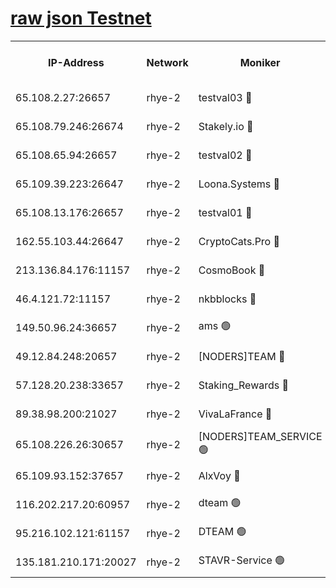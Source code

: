 
[raw json Testnet](https://rpc-check.quickt.stavr.tech/quickt/rpc-quickt-result.json)
=


<table><tr><th>IP-Address</th><th>Network</th><th>Moniker</th><th>Latest Block Height</th><th>Earliest Block Height</th><th>Catching Up</th><th>Tx Index</th><th>Voting Power</th><th>Scan Time</th></tr><tr><td>65.108.2.27:26657</td><td>rhye-2</td><td>testval03 🔴</td><td>788590</td><td>1</td><td>False</td><td>on</td><td>11002050</td><td>2024-02-13T09:43:14.727451253UTC</td></tr><tr><td>65.108.79.246:26674</td><td>rhye-2</td><td>Stakely.io 🔴</td><td>788591</td><td>1</td><td>False</td><td>on</td><td>10010</td><td>2024-02-13T09:43:19.199957326UTC</td></tr><tr><td>65.108.65.94:26657</td><td>rhye-2</td><td>testval02 🔴</td><td>788591</td><td>1</td><td>False</td><td>on</td><td>11002050</td><td>2024-02-13T09:43:21.901641196UTC</td></tr><tr><td>65.109.39.223:26647</td><td>rhye-2</td><td>Loona.Systems 🔴</td><td>788592</td><td>1</td><td>False</td><td>off</td><td>86949</td><td>2024-02-13T09:43:24.926896559UTC</td></tr><tr><td>65.108.13.176:26657</td><td>rhye-2</td><td>testval01 🔴</td><td>788592</td><td>1</td><td>False</td><td>on</td><td>13082010</td><td>2024-02-13T09:43:25.672784461UTC</td></tr><tr><td>162.55.103.44:26647</td><td>rhye-2</td><td>CryptoCats.Pro 🔴</td><td>788598</td><td>1</td><td>False</td><td>off</td><td>9999</td><td>2024-02-13T09:43:58.035486643UTC</td></tr><tr><td>213.136.84.176:11157</td><td>rhye-2</td><td>CosmoBook 🔴</td><td>788596</td><td>65301</td><td>False</td><td>off</td><td>1528057</td><td>2024-02-13T09:43:51.643314058UTC</td></tr><tr><td>46.4.121.72:11157</td><td>rhye-2</td><td>nkbblocks 🔴</td><td>788588</td><td>70101</td><td>False</td><td>off</td><td>81491</td><td>2024-02-13T09:43:07.456633354UTC</td></tr><tr><td>149.50.96.24:36657</td><td>rhye-2</td><td>ams 🟢</td><td>788594</td><td>133501</td><td>False</td><td>on</td><td>0</td><td>2024-02-13T09:43:41.054238820UTC</td></tr><tr><td>49.12.84.248:20657</td><td>rhye-2</td><td>[NODERS]TEAM 🔴</td><td>788594</td><td>146001</td><td>False</td><td>on</td><td>59690</td><td>2024-02-13T09:43:38.637267061UTC</td></tr><tr><td>57.128.20.238:33657</td><td>rhye-2</td><td>Staking_Rewards 🔴</td><td>788592</td><td>149101</td><td>False</td><td>on</td><td>9900</td><td>2024-02-13T09:43:24.541444391UTC</td></tr><tr><td>89.38.98.200:21027</td><td>rhye-2</td><td>VivaLaFrance 🔴</td><td>788589</td><td>220501</td><td>False</td><td>off</td><td>10000</td><td>2024-02-13T09:43:09.907814339UTC</td></tr><tr><td>65.108.226.26:30657</td><td>rhye-2</td><td>[NODERS]TEAM_SERVICE 🟢</td><td>788592</td><td>241501</td><td>False</td><td>on</td><td>0</td><td>2024-02-13T09:43:25.316158327UTC</td></tr><tr><td>65.109.93.152:37657</td><td>rhye-2</td><td>AlxVoy 🔴</td><td>788589</td><td>315173</td><td>False</td><td>on</td><td>143351</td><td>2024-02-13T09:43:12.320848228UTC</td></tr><tr><td>116.202.217.20:60957</td><td>rhye-2</td><td>dteam 🟢</td><td>788591</td><td>421794</td><td>False</td><td>on</td><td>0</td><td>2024-02-13T09:43:22.157676166UTC</td></tr><tr><td>95.216.102.121:61157</td><td>rhye-2</td><td>DTEAM 🟢</td><td>749821</td><td>748801</td><td>False</td><td>on</td><td>0</td><td>2024-02-13T09:43:19.521165439UTC</td></tr><tr><td>135.181.210.171:20027</td><td>rhye-2</td><td>STAVR-Service 🟢</td><td>788593</td><td>786001</td><td>False</td><td>on</td><td>0</td><td>2024-02-13T09:43:36.269400060UTC</td></tr></table>